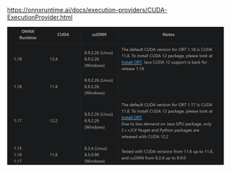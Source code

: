 https://onnxruntime.ai/docs/execution-providers/CUDA-ExecutionProvider.html

![](.01_版本和CUDA对应关系_images/onnxruntime_gpu和cuda对应关系.png)